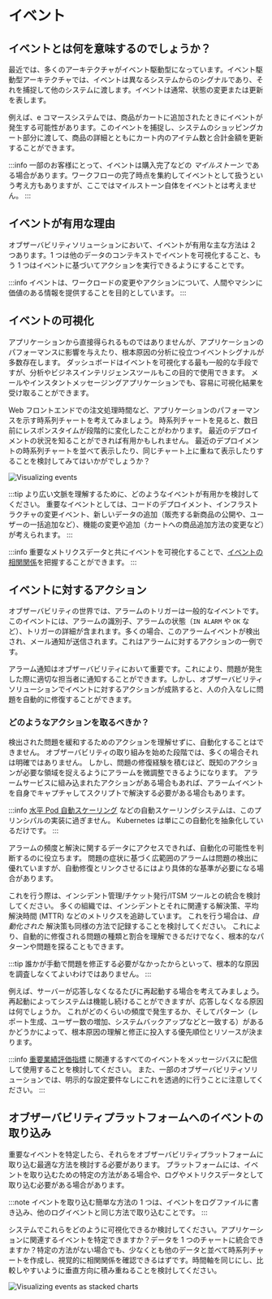 # イベント




## イベントとは何を意味するのでしょうか？
最近では、多くのアーキテクチャがイベント駆動型になっています。イベント駆動型アーキテクチャでは、イベントは異なるシステムからのシグナルであり、それを捕捉して他のシステムに渡します。イベントは通常、状態の変更または更新を表します。

例えば、e コマースシステムでは、商品がカートに追加されたときにイベントが発生する可能性があります。このイベントを捕捉し、システムのショッピングカート部分に渡して、商品の詳細とともにカート内のアイテム数と合計金額を更新することができます。

:::info
一部のお客様にとって、イベントは購入完了などの *マイルストーン* である場合があります。ワークフローの完了時点を集約してイベントとして扱うという考え方もありますが、ここではマイルストーン自体をイベントとは考えません。
:::



## イベントが有用な理由
オブザーバビリティソリューションにおいて、イベントが有用な主な方法は 2 つあります。1 つは他のデータのコンテキストでイベントを可視化すること、もう 1 つはイベントに基づいてアクションを実行できるようにすることです。

:::info
イベントは、ワークロードの変更やアクションについて、人間やマシンに価値のある情報を提供することを目的としています。
:::



## イベントの可視化
アプリケーションから直接得られるものではありませんが、アプリケーションのパフォーマンスに影響を与えたり、根本原因の分析に役立つイベントシグナルが多数存在します。
ダッシュボードはイベントを可視化する最も一般的な手段ですが、分析やビジネスインテリジェンスツールもこの目的で使用できます。
メールやインスタントメッセージングアプリケーションでも、容易に可視化結果を受け取ることができます。

Web フロントエンドでの注文処理時間など、アプリケーションのパフォーマンスを示す時系列チャートを考えてみましょう。
時系列チャートを見ると、数日前にレスポンスタイムが段階的に変化したことがわかります。
最近のデプロイメントの状況を知ることができれば有用かもしれません。
最近のデプロイメントの時系列チャートを並べて表示したり、同じチャート上に重ねて表示したりすることを検討してみてはいかがでしょうか？

![Visualizing events](images/visualizing_events.png)

:::tip
より広い文脈を理解するために、どのようなイベントが有用かを検討してください。
重要なイベントとしては、コードのデプロイメント、インフラストラクチャの変更イベント、新しいデータの追加（販売する新商品の公開や、ユーザーの一括追加など）、機能の変更や追加（カートへの商品追加方法の変更など）が考えられます。
:::

:::info
重要なメトリクスデータと共にイベントを可視化することで、[イベントの相関関係](../signals/metrics/#correlate-with-operational-metric-data)を把握することができます。
:::



## イベントに対するアクション
オブザーバビリティの世界では、アラームのトリガーは一般的なイベントです。このイベントには、アラームの識別子、アラームの状態（`IN ALARM` や `OK` など）、トリガーの詳細が含まれます。多くの場合、このアラームイベントが検出され、メール通知が送信されます。これはアラームに対するアクションの一例です。

アラーム通知はオブザーバビリティにおいて重要です。これにより、問題が発生した際に適切な担当者に通知することができます。しかし、オブザーバビリティソリューションでイベントに対するアクションが成熟すると、人の介入なしに問題を自動的に修復することができます。



### どのようなアクションを取るべきか？
検出された問題を緩和するためのアクションを理解せずに、自動化することはできません。
オブザーバビリティの取り組みを始めた段階では、多くの場合それは明確ではありません。
しかし、問題の修復経験を積むほど、既知のアクションが必要な領域を捉えるようにアラームを微調整できるようになります。
アラームサービスに組み込まれたアクションがある場合もあれば、アラームイベントを自身でキャプチャしてスクリプトで解決する必要がある場合もあります。

:::info
[水平 Pod 自動スケーリング](https://kubernetes.io/docs/tasks/run-application/horizontal-pod-autoscale/) などの自動スケーリングシステムは、このプリンシパルの実装に過ぎません。
Kubernetes は単にこの自動化を抽象化しているだけです。
:::

アラームの頻度と解決に関するデータにアクセスできれば、自動化の可能性を判断するのに役立ちます。
問題の症状に基づく広範囲のアラームは問題の検出に優れていますが、自動修復とリンクさせるにはより具体的な基準が必要になる場合があります。

これを行う際は、インシデント管理/チケット発行/ITSM ツールとの統合を検討してください。
多くの組織では、インシデントとそれに関連する解決策、平均解決時間 (MTTR) などのメトリクスを追跡しています。
これを行う場合は、*自動化された* 解決策も同様の方法で記録することを検討してください。
これにより、自動的に修復される問題の種類と割合を理解できるだけでなく、根本的なパターンや問題を探ることもできます。

:::tip
誰かが手動で問題を修正する必要がなかったからといって、根本的な原因を調査しなくてよいわけではありません。
:::

例えば、サーバーが応答しなくなるたびに再起動する場合を考えてみましょう。
再起動によってシステムは機能し続けることができますが、応答しなくなる原因は何でしょうか。
これがどのくらいの頻度で発生するか、そしてパターン（レポート生成、ユーザー数の増加、システムバックアップなどと一致する）があるかどうかによって、根本原因の理解と修正に投入する優先順位とリソースが決まります。

:::info
[重要業績評価指標](../signals/metrics/#know-your-key-performance-indicatorskpis-and-measure-them) に関連するすべてのイベントをメッセージバスに配信して使用することを検討してください。
また、一部のオブザーバビリティソリューションでは、明示的な設定要件なしにこれを透過的に行うことに注意してください。
:::



## オブザーバビリティプラットフォームへのイベントの取り込み
重要なイベントを特定したら、それらをオブザーバビリティプラットフォームに取り込む最適な方法を検討する必要があります。
プラットフォームには、イベントを取り込むための特定の方法がある場合や、ログやメトリクスデータとして取り込む必要がある場合があります。

:::note
イベントを取り込む簡単な方法の 1 つは、イベントをログファイルに書き込み、他のログイベントと同じ方法で取り込むことです。
:::

システムでこれらをどのように可視化できるか検討してください。アプリケーションに関連するイベントを特定できますか？データを 1 つのチャートに統合できますか？特定の方法がない場合でも、少なくとも他のデータと並べて時系列チャートを作成し、視覚的に相関関係を確認できるはずです。時間軸を同じにし、比較しやすいように垂直方向に積み重ねることを検討してください。

![Visualizing events as stacked charts](images/visualizing_events_stacked.png)
